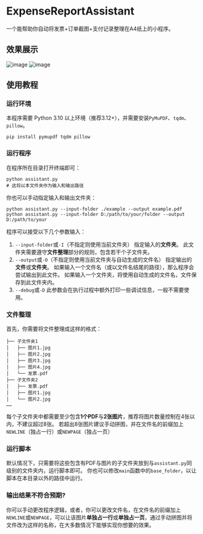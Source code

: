 # ExpenseReportAssistant
一个能帮助你自动将发票+订单截图+支付记录整理在A4纸上的小程序。
## 效果展示
![image](https://github.com/user-attachments/assets/5790c226-b308-4c25-8708-a29887b4e742)
![image](https://github.com/user-attachments/assets/8313107d-f964-444b-84d8-7332a20a291f)

## 使用教程
### 运行环境
本程序需要 Python 3.10 以上环境（推荐3.12+），并需要安装`PyMuPDF`、`tqdm`、`pillow`。
```
pip install pymupdf tqdm pillow
```

### 运行程序
在程序所在目录打开终端即可：
```
python assistant.py
# 这将以本文件夹作为输入和输出路径
```
你也可以手动指定输入和输出文件夹：
```
python assistant.py --input-folder ./example --output example.pdf
python assistant.py --input-folder D:/path/to/your/folder --output D:/path/to/your
```
程序可以接受以下几个参数输入：
1. `--input-folder`或`-I`（不指定则使用当前文件夹）
   指定输入的**文件夹**。
   此文件夹需要遵守**文件整理**部分的规则，包含若干个子文件夹。
3. `--output`或`-O`（不指定则使用当前文件夹与自动生成的文件名）
   指定输出的**文件**或**文件夹**。
   如果输入一个文件名（或以文件名结尾的路径），那么程序会尝试输出到此文件。
   如果输入一个文件夹，将使用自动生成的文件名，文件保存到此文件夹内。
4. `--debug`或`-D`
   此参数会在执行过程中额外打印一些调试信息，一般不需要使用。

### 文件整理
首先，你需要将文件整理成这样的格式：
```
├── 子文件夹1
│   ├── 图片1.jpg
│   ├── 图片2.jpg
│   ├── 图片3.jpg
│   ├── 图片4.jpg
│   └── 发票.pdf
├── 子文件夹2
│   ├── 发票.pdf
│   ├── 图片1.jpg
│   └── 图片2.jpg
……
```
每个子文件夹中都需要至少包含**1个PDF**与**2张图片**，推荐将图片数量控制在4张以内，不建议超过8张。
若超出8张图片建议手动拼图，并在文件名的前缀加上`NEWLINE`（独占一行）或`NEWPAGE`（独占一页）

### 运行脚本
默认情况下，只需要将这些包含有PDF与图片的子文件夹放到与`assistant.py`同级别的文件夹内，运行脚本即可。
你也可以修改`main`函数中的`base_folder`，以让脚本在本目录以外的路径中运行。

### 输出结果不符合预期?
你可以手动更改程序逻辑，或者，你可以更改文件名，在文件名的前缀加上`NEWLINE`或`NEWPAGE`，可以让该图片**单独占一行**或**单独占一页**，通过手动拼图并将文件改为这样的名称，在大多数情况下能够实现你想要的效果。
